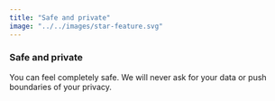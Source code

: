 ```yaml
---
title: "Safe and private"
image: "../../images/star-feature.svg"
---
```

### Safe and private
You can feel completely safe. We will never ask for your data or push boundaries of your privacy. 
